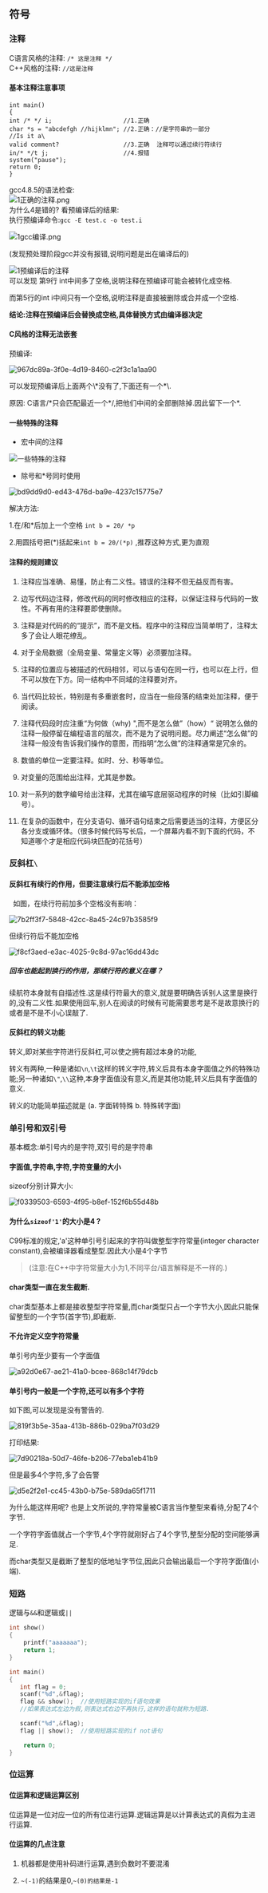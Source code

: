 ## 符号

### 注释

C语言风格的注释: `/* 这是注释 */`  
C++风格的注释: `//这是注释`

#### 基本注释注意事项

```
int main()
{
int /* */ i;                    //1.正确
char *s = "abcdefgh //hijklmn"; //2.正确：//是字符串的一部分
//Is it a\
valid comment?                  //3.正确  注释可以通过续行符续行
in/* */t j;                     //4.报错
system("pause");
return 0;
}
```

gcc4.8.5的语法检查:  
![1正确的注释.png](img2/1正确的注释.png)  
为什么4是错的?  看预编译后的结果:  
执行预编译命令:`gcc -E test.c -o test.i`  

![1gcc编译.png](./img2/1gcc编译.png)

(发现预处理阶段gcc并没有报错,说明问题是出在编译后的)  

![1预编译后的注释](img2/1预编译后的注释.png)  
可以发现 第9行 int中间多了空格,说明注释在预编译可能会被转化成空格.

而第5行的int i中间只有一个空格,说明注释是直接被删除或合并成一个空格.

**结论:注释在预编译后会替换成空格,具体替换方式由编译器决定**



#### C风格的注释无法嵌套

预编译:

![967dc89a-3f0e-4d19-8460-c2f3c1a1aa90](file:///C:/Users/chj/Desktop/Repository/C_Code/test/test/img2/967dc89a-3f0e-4d19-8460-c2f3c1a1aa90.png)



可以发现预编译后上面两个\\*没有了,下面还有一个\*\\.

原因: C语言/\*只会匹配最近一个\*/,把他们中间的全部删除掉.因此留下一个\*.



#### 一些特殊的注释

- 宏中间的注释

![一些特殊的注释](file:///C:\Users\chj\Desktop\Repository\C_Code\test\test/img2/1一些特殊的注释.png)

- 除号和\*号同时使用

![bd9dd9d0-ed43-476d-ba9e-4237c15775e7](file:///C:/Users/chj/Desktop/Repository/C_Code/test/test/img2/bd9dd9d0-ed43-476d-ba9e-4237c15775e7.png)

解决方法:

1.在/和\*后加上一个空格  `int b = 20/ *p`

2.用圆括号把(\*)括起来`int b = 20/(*p)` ,推荐这种方式,更为直观

#### 注释的规则建议

1. 注释应当准确、易懂，防止有二义性。错误的注释不但无益反而有害。

2. 边写代码边注释，修改代码的同时修改相应的注释，以保证注释与代码的一致性。不再有用的注释要即使删除。

3. 注释是对代码的的“提示”，而不是文档。程序中的注释应当简单明了，注释太多了会让人眼花缭乱。

4. 对于全局数据（全局变量、常量定义等）必须要加注释。

5. 注释的位置应与被描述的代码相邻，可以与语句在同一行，也可以在上行，但不可以放在下方。同一结构中不同域的注释要对齐。

6. 当代码比较长，特别是有多重嵌套时，应当在一些段落的结束处加注释，便于阅读。

7. 注释代码段时应注重“为何做（why) ",而不是怎么做”（how）“
   说明怎么做的注释一般停留在编程语言的层次，而不是为了说明问题。尽力阐述“怎么做”的注释一般没有告诉我们操作的意图，而指明“怎么做”的注释通常是冗余的。

8. 数值的单位一定要注释。如时、分、秒等单位。

9. 对变量的范围给出注释，尤其是参数。

10. 对一系列的数字编号给出注释，尤其在编写底层驱动程序的时候（比如引脚编号）。

11. 在复杂的函数中，在分支语句、循环语句结束之后需要适当的注释，方便区分各分支或循环体。（很多时候代码写长后，一个屏幕内看不到下面的代码，不知道哪个才是相应代码块匹配的花括号）
    
    

### 反斜杠`\`

#### 反斜杠有续行的作用，但要注意续行后不能添加空格

  如图，在续行符前加多个空格没有影响：

![7b2ff3f7-5848-42cc-8a45-24c97b3585f9](file:///C:/Users/chj/Desktop/Repository/C_Code/test/test/img2/7b2ff3f7-5848-42cc-8a45-24c97b3585f9.png)

但续行符后不能加空格

![f8cf3aed-e3ac-4025-9c8d-97ac16dd43dc](file:///C:/Users/chj/Desktop/Repository/C_Code/test/test/img2/f8cf3aed-e3ac-4025-9c8d-97ac16dd43dc.png)

##### 回车也能起到换行的作用，那续行符的意义在哪？

续航符本身就有自描述性.这是续行符最大的意义,就是要明确告诉别人这里是换行的,没有二义性.如果使用回车,别人在阅读的时候有可能需要思考是不是故意换行的或者是不是不小心误敲了.

#### 反斜杠的转义功能

转义,即对某些字符进行反斜杠,可以使之拥有超过本身的功能,

转义有两种,一种是诸如`\n`,`\t`这样的转义字符,转义后具有本身字面值之外的特殊功能;另一种诸如`\"`,`\\`这种,本身字面值没有意义,而是其他功能,转义后具有字面值的意义.

转义的功能简单描述就是 (a. 字面转特殊  b. 特殊转字面)



### 单引号和双引号

基本概念:单引号内的是字符,双引号的是字符串



#### 字面值,字符串,字符,字符变量的大小

sizeof分别计算大小:

![f0339503-6593-4f95-b8ef-152f6b55d48b](file:///C:/Users/chj/Desktop/Repository/C_Code/test/test/img2/f0339503-6593-4f95-b8ef-152f6b55d48b.png)

#### 为什么`sizeof'1'`的大小是4 ?

C99标准的规定,'a'这种单引号引起来的字符叫做整型字符常量(integer character constant),会被编译器看成整型.因此大小是4个字节

>  (注意:在C++中字符常量大小为1,不同平台/语言解释是不一样的.)

#### char类型一直在发生截断.

char类型基本上都是接收整型字符常量,而char类型只占一个字节大小,因此只能保留整型的一个字节(首字节),即截断.

#### 不允许定义空字符常量

单引号内至少要有一个字面值

![a92d0e67-ae21-41a0-bcee-868c14f79dcb](file:///C:/Users/chj/Desktop/Repository/C_Code/test/test/img2/a92d0e67-ae21-41a0-bcee-868c14f79dcb.png)

#### 单引号内一般是一个字符,还可以有多个字符

如下图,可以发现是没有警告的.

![819f3b5e-35aa-413b-886b-029ba7f03d29](file:///C:/Users/chj/Desktop/Repository/C_Code/test/test/img2/819f3b5e-35aa-413b-886b-029ba7f03d29.png)

打印结果:

![7d90218a-50d7-46fe-b206-77eba1eb41b9](file:///C:/Users/chj/Desktop/Repository/C_Code/test/test/img2/7d90218a-50d7-46fe-b206-77eba1eb41b9.png)

但是最多4个字符,多了会告警

![d5e2f2e1-cc45-43b0-b75e-589da65f1711](file:///C:/Users/chj/Desktop/Repository/C_Code/test/test/img2/d5e2f2e1-cc45-43b0-b75e-589da65f1711.png)

为什么能这样用呢? 也是上文所说的,字符常量被C语言当作整型来看待,分配了4个字节.

一个字符字面值就占一个字节,4个字符就刚好占了4个字节,整型分配的空间能够满足.

而char类型又是截断了整型的低地址字节位,因此只会输出最后一个字符字面值(小端).



### 短路

逻辑与`&&`和逻辑或`||`

```C
int show()
{
    printf("aaaaaaa");
    return 1;
}

int main()
{
   int flag = 0;
   scanf("%d",&flag);
   flag && show();  //使用短路实现的if语句效果
   //如果表达式左边为假,则表达式右边不再执行,这样的语句就称为短路.

   scanf("%d",&flag);
   flag || show();  //使用短路实现的if not语句

    return 0;
}
```



### 位运算

#### 位运算和逻辑运算区别

位运算是一位对应一位的所有位进行运算.逻辑运算是以计算表达式的真假为主进行运算.

#### 位运算的几点注意

1. 机器都是使用补码进行运算,遇到负数时不要混淆

2. `~(-1)`的结果是0,`~(0)的结果是-1`
